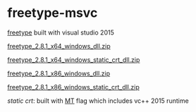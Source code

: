 # freetype-msvc

[freetype](https://www.freetype.org/) built with visual studio 2015

[freetype_2.8.1_x64_windows_dll.zip](https://github.com/webfolderio/freetype-msvc/releases/download/2.8.1/freetype_2.8.1_x64_windows_dll.zip)

[freetype_2.8.1_x64_windows_static_crt_dll.zip](https://github.com/webfolderio/freetype-msvc/releases/download/2.8.1/freetype_2.8.1_x64_windows_static_crt_dll.zip)

[freetype_2.8.1_x86_windows_dll.zip](https://github.com/webfolderio/freetype-msvc/releases/download/2.8.1/freetype_2.8.1_x86_windows_dll.zip)

[freetype_2.8.1_x86_windows_static_crt_dll.zip](https://github.com/webfolderio/freetype-msvc/releases/download/2.8.1/freetype_2.8.1_x86_windows_static_crt_dll.zip)

_static crt_: built with [MT](https://docs.microsoft.com/en-us/cpp/build/reference/md-mt-ld-use-run-time-library?view=vs-2017) flag which includes vc++ 2015 runtime
